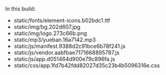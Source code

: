 In this build:

- static/fonts/element-icons.b02bdc1.ttf
- static/img/bg.202d607.jpg
- static/img/logo.273c66b.png
- static/mp3/yueban.16a7142.mp3
- static/js/manifest.9388d2c91bce6b78f241.js
- static/js/vendor.aabfbae7171668895787.js
- static/js/app.d051464d900e79c896fa.js
- static/css/app.1fd7b42fdd82027d35c23b4b5096316e.css
